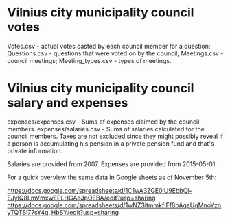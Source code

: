 # Vilnius city municipality council votes

Votes.csv - actual votes casted by each council member for a question;
Questions.csv - questions that were voted on by the council;
Meetings.csv - council meetings;
Meeting_types.csv - types of meetings.

# Vilnius city municipality council salary and expenses

expenses/expenses.csv - Sums of expenses claimed by the council members.
expenses/salaries.csv - Sums of salaries calculated for the council members. Taxes are not excluded since they might possibly reveal if a person is accumulating his pension in a private pension fund and that's private information.

Salaries are provided from 2007. Expenses are provided from 2015-05-01.

For a quick overview the same data in Google sheets as of November 5th:

https://docs.google.com/spreadsheets/d/1C1wA3ZGE0lU9EbbQl-EJylQ8LmVmxwEPLHGAeJpOEBA/edit?usp=sharing
https://docs.google.com/spreadsheets/d/1wNZ3itmmkfIFf8bAgaUqMnoYznyTQTSl77sY4q_HbSY/edit?usp=sharing